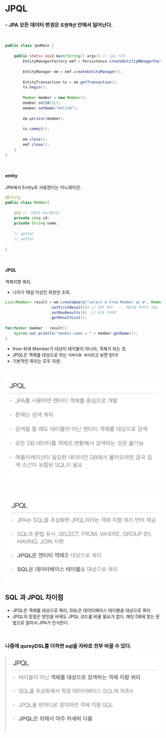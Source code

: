 # JPQL

### - JPA 모든 데이터 변경은 `트랜잭션` 안에서 일어난다.

</br>

```java
public class JpaMain {

	public static void main(String[] args){ // jpa 시작
		EntityManagerFactory emf = Persistence.createEntitiyMAnagerFactory("hello");

		EntityManager em = emf.createEntityManager();
		
		EntityTransaction tx = em.getTransaction();
		tx.begin();
		
		Member member = new Member();
		member.setId(1L);
		member.setName("HelloA");
		
		em.persist(member);
		
		tx.commit();
		
		em.close();
		emf.close();
	}
}
```

<br/>

#### entity

JPA에서 Entity로 사용한다는 어노테이션.

```java
@Entity
public class Member{
	
	@Id // 기본키 어노테이션
	private Long id;
	private String name;
	
	// getter
	// setter
	
}
```

<br/>

#### JPQL

객체지향 쿼리.

- 나이가 18살 이상인 회원만 조회.

```java
List<Member> result = em.createQuery("select m from Member as m", Member.class)
                    .setFirstResult(5) // 5번 부터   -- 페이징 처리가 가능.
                    .setMaxResults(8)  // 8개 가져와
                    .getResultList();
					
for(Member member : result){
    System.out.println("member.name = " + member.getName());
}
```

- from 뒤에 Member가 대상이 테이블이 아니라, 객체가 되는 것.
- JPQL은 객체를 대상으로 하는 `객체지향 쿼리`라고 보면 된다!
- 기본적인 쿼리는 모두 지원.

<br/>

![image-20220421002031414](./assets/image-20220421002031414.png)

<br/>

![image-20220421002259044](./assets/image-20220421002259044.png)

## SQL 과 JPQL 차이점

- JPQL은 객체를 대상으로 쿼리, SQL은 데이터베이스 테이블을 대상으로 쿼리
- JPQL의 장점은 방언을 바꿔도 JPQL 코드를 바꿀 필요가 없다. 해당 DB에 맞는 문법으로
  알아서 JPA가 인식한다.

</br>

### 나중에 qureyDSL를 더하면 sql을 자바로 전부 바꿀 수 있다.



![image-20220421002522226](./assets/image-20220421002522226.png)

